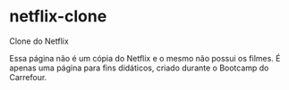 # netflix-clone
Clone do Netflix

Essa página não é um cópia do Netflix e o mesmo não possui os filmes. É apenas uma página para fins didáticos, criado durante o Bootcamp do Carrefour.
